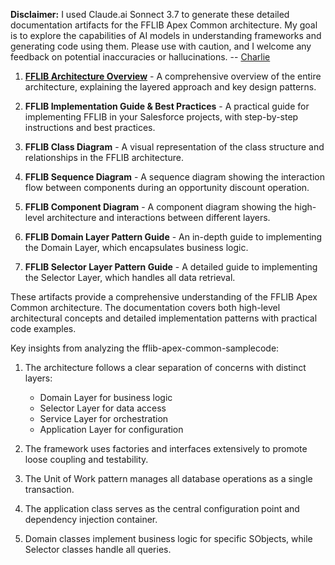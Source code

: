 **Disclaimer:** I used Claude.ai Sonnect 3.7 to generate these detailed documentation artifacts for the FFLIB Apex Common architecture. My goal is to explore the capabilities of AI models in understanding frameworks and generating code using them. Please use with caution, and I welcome any feedback on potential inaccuracies or hallucinations. -- [Charlie](https://www.linkedin.com/in/charlieguo/)

1. **[FFLIB Architecture Overview](01-FFLIB-Architecture-Overview.md)** - A comprehensive overview of the entire architecture, explaining the layered approach and key design patterns.

2. **FFLIB Implementation Guide & Best Practices** - A practical guide for implementing FFLIB in your Salesforce projects, with step-by-step instructions and best practices.

3. **FFLIB Class Diagram** - A visual representation of the class structure and relationships in the FFLIB architecture.

4. **FFLIB Sequence Diagram** - A sequence diagram showing the interaction flow between components during an opportunity discount operation.

5. **FFLIB Component Diagram** - A component diagram showing the high-level architecture and interactions between different layers.

6. **FFLIB Domain Layer Pattern Guide** - An in-depth guide to implementing the Domain Layer, which encapsulates business logic.

7. **FFLIB Selector Layer Pattern Guide** - A detailed guide to implementing the Selector Layer, which handles all data retrieval.

These artifacts provide a comprehensive understanding of the FFLIB Apex Common architecture. The documentation covers both high-level architectural concepts and detailed implementation patterns with practical code examples.

Key insights from analyzing the fflib-apex-common-samplecode:

1. The architecture follows a clear separation of concerns with distinct layers:
   - Domain Layer for business logic
   - Selector Layer for data access
   - Service Layer for orchestration
   - Application Layer for configuration

2. The framework uses factories and interfaces extensively to promote loose coupling and testability.

3. The Unit of Work pattern manages all database operations as a single transaction.

4. The application class serves as the central configuration point and dependency injection container.

5. Domain classes implement business logic for specific SObjects, while Selector classes handle all queries.
